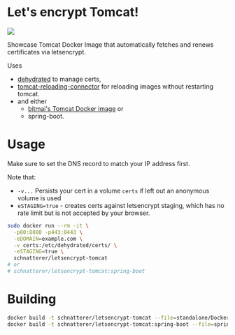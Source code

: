 Let's encrypt Tomcat!
========

[![](https://img.shields.io/docker/image-size/schnatterer/letsencrypt-tomcat)](https://hub.docker.com/r/schnatterer/letsencrypt-tomcat)

Showcase Tomcat Docker Image that automatically fetches and renews certificates via letsencrypt. 

Uses 
* [dehydrated](http://dehydrated.io/) to manage certs, 
* [tomcat-reloading-connector](https://github.com/schnatterer/tomcat-reloading-connector) for reloading images without 
  restarting tomcat. 
* and either
  * [bitmai's Tomcat Docker image](https://hub.docker.com/r/bitnami/tomcat) or
  * spring-boot.
  
# Usage

Make sure to set the DNS record to match your IP address first.

Note that:
- `-v...` Persists your cert in a volume `certs` if left out an anonymous volume is used
- `eSTAGING=true` - creates certs against letsencrypt staging, which has no rate limit but is not accepted by your 
  browser.

```bash
sudo docker run --rm -it \
  -p80:8080 -p443:8443 \
  -eDOMAIN=example.com \
  -v certs:/etc/dehydrated/certs/ \
  -eSTAGING=true \
  schnatterer/letsencrypt-tomcat
# or
# schnatterer/letsencrypt-tomcat:spring-boot
```

# Building

```bash
docker build -t schnatterer/letsencrypt-tomcat --file=standalone/Dockerfile .
docker build -t schnatterer/letsencrypt-tomcat:spring-boot --file=spring-boot/Dockerfile .
```